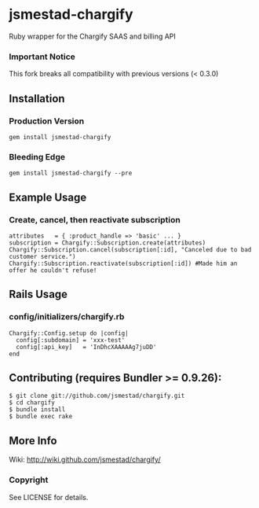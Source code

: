 # jsmestad-chargify

Ruby wrapper for the Chargify SAAS and billing API

### Important Notice

This fork breaks all compatibility with previous versions (< 0.3.0)

## Installation

### Production Version
    gem install jsmestad-chargify
    
### Bleeding Edge
    gem install jsmestad-chargify --pre
    
## Example Usage

### Create, cancel, then reactivate subscription
    attributes   = { :product_handle => 'basic' ... }
    subscription = Chargify::Subscription.create(attributes)
    Chargify::Subscription.cancel(subscription[:id], "Canceled due to bad customer service.") 
    Chargify::Subscription.reactivate(subscription[:id]) #Made him an offer he couldn't refuse!

## Rails Usage

### config/initializers/chargify.rb
    Chargify::Config.setup do |config|
      config[:subdomain] = 'xxx-test'
      config[:api_key]   = 'InDhcXAAAAAg7juDD'
    end

## Contributing (requires Bundler >= 0.9.26):

    $ git clone git://github.com/jsmestad/chargify.git
    $ cd chargify
    $ bundle install
    $ bundle exec rake
    
## More Info

Wiki: http://wiki.github.com/jsmestad/chargify/

### Copyright

See LICENSE for details.
